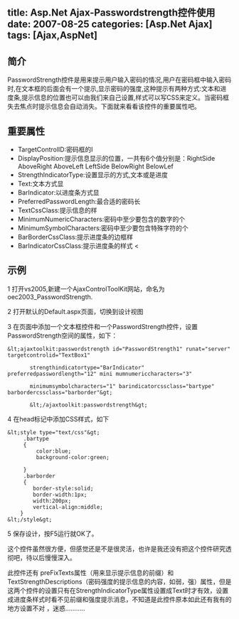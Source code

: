 title:   Asp.Net Ajax-Passwordstrength控件使用
date:  2007-08-25
categories: [Asp.Net Ajax]
tags:  [Ajax,AspNet]
---

## 简介

PasswordStrength控件是用来提示用户输入密码的情况,用户在密码框中输入密码时,在文本框的后面会有一个提示,显示密码的强度,这种提示有两种方式:文本和进度条,提示信息的位置也可以由我们来自己设置,样式可以写CSS来定义。当密码框失去焦点时提示信息会自动消失。下面就来看看该控件的重要属性吧。
<!--more-->

## 重要属性

*   TargetControlID:密码框的I
*   DisplayPosition:提示信息显示的位置，一共有6个值分别是：RightSide AboveRight AboveLeft LeftSide BelowRight BelowLef
*   StrengthIndicatorType:设置显示的方式,文本或是进度
*   Text:文本方式显
*   BarIndicator:以进度条方式显
*   PreferredPasswordLength:最合适的密码长
*   TextCssClass:提示信息的样
*   MinimumNumericCharacters:密码中至少要包含的数字的个
*   MinimumSymbolCharacters:密码中至少要包含特殊字符的个
*   BarBorderCssClass:提示进度条的边框样
*   BarIndicatorCssClass:提示进度条的样式 &lt;

## 示例

1 打开vs2005,新建一个AjaxControlToolKit网站，命名为oec2003_PasswordStrength.

2 打开默认的Default.aspx页面，切换到设计视图

3 在页面中添加一个文本框控件和一个PasswordStrength控件，设置PasswordStrength空间的属性，如下：

```
&lt;ajaxtoolkit:passwordstrength id="PasswordStrength1" runat="server" targetcontrolid="TextBox1"

       strengthindicatortype="BarIndicator" preferredpasswordlength="12" mini mumnumericcharacters="3"

       minimumsymbolcharacters="1" barindicatorcssclass="bartype" barbordercssclass="barborder"&gt;

       &lt;/ajaxtoolkit:passwordstrength&gt;
```

4 在head标记中添加CSS样式，如下

```
&lt;style type="text/css"&gt;
     .bartype
     {
         color:blue;
         background-color:green;

     }
     .barborder
     {
        border-style:solid;
        border-width:1px;
        width:200px;
        vertical-align:middle;
    }
&lt;/style&gt;
```

5 保存设计，按F5运行就OK了。

这个控件虽然很方便，但感觉还是不是很灵活，也许是我还没有把这个控件研究透彻吧，待以后慢慢深入。

此控件还有 preFixTexts属性（用来显示提示信息的前缀）和TextStrengthDescriptions（密码强度的提示信息的内容，如弱，强）属性，但是这两个控件的设置只有在StrengthIndicatorType属性设置成Text时才有效，设置成进度条样式时看不见前缀和强度提示消息，不知道是此控件原本如此还有我有的地方设置不对 ，迷惑...........


